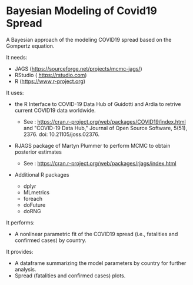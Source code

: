 # Bayesian Modeling of Covid19 Spread
A Bayesian approach of the modeling COVID19 spread based on the Gompertz equation. 

It needs:
* JAGS (https://sourceforge.net/projects/mcmc-jags/)
* RStudio ( https://rstudio.com)
* R (https://www.r-project.org)

It uses:
* the R Interface to COVID-19 Data Hub  of Guidotti and Ardia to retrive current COVID19 data worldwide. 

   - See : https://cran.r-project.org/web/packages/COVID19/index.html and "COVID-19 Data Hub," Journal of Open Source Software, 5(51), 2376. doi: 10.21105/joss.02376.
   
* RJAGS package of Martyn Plummer to perform MCMC to obtain posterior estimates 
   - See : https://cran.r-project.org/web/packages/rjags/index.html
   
* Additional R packages
   - dplyr
   - MLmetrics
   - foreach
   - doFuture
   - doRNG
     
It performs:
* A nonlinear parametric fit of the COVID19 spread (i.e., fatalities and confirmed cases) by country.

It provides:
* A dataframe summarizing the model parameters by country for further analysis.
* Spread (fatalities and confirmed cases) plots.
